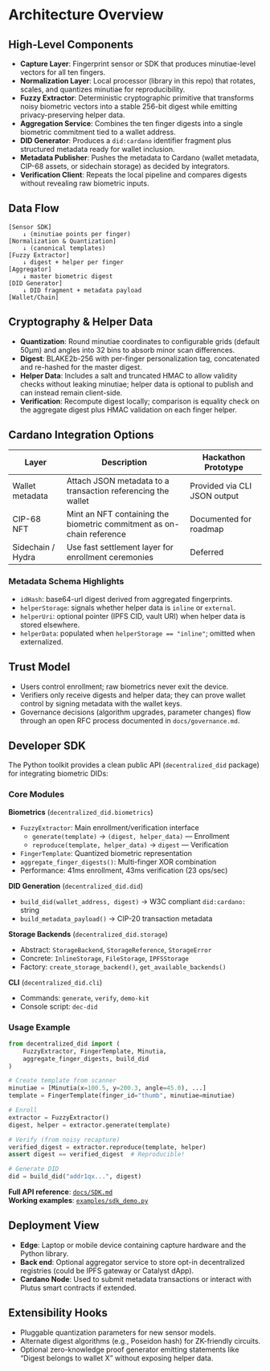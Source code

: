 # Architecture Overview

## High-Level Components
- **Capture Layer**: Fingerprint sensor or SDK that produces minutiae-level vectors for all ten fingers.
- **Normalization Layer**: Local processor (library in this repo) that rotates, scales, and quantizes minutiae for reproducibility.
- **Fuzzy Extractor**: Deterministic cryptographic primitive that transforms noisy biometric vectors into a stable 256-bit digest while emitting privacy-preserving helper data.
- **Aggregation Service**: Combines the ten finger digests into a single biometric commitment tied to a wallet address.
- **DID Generator**: Produces a `did:cardano` identifier fragment plus structured metadata ready for wallet inclusion.
- **Metadata Publisher**: Pushes the metadata to Cardano (wallet metadata, CIP-68 assets, or sidechain storage) as decided by integrators.
- **Verification Client**: Repeats the local pipeline and compares digests without revealing raw biometric inputs.

## Data Flow
```
[Sensor SDK]
    ↓ (minutiae points per finger)
[Normalization & Quantization]
    ↓ (canonical templates)
[Fuzzy Extractor]
    ↓ digest + helper per finger
[Aggregator]
    ↓ master biometric digest
[DID Generator]
    ↓ DID fragment + metadata payload
[Wallet/Chain]
```

## Cryptography & Helper Data
- **Quantization**: Round minutiae coordinates to configurable grids (default 50µm) and angles into 32 bins to absorb minor scan differences.
- **Digest**: BLAKE2b-256 with per-finger personalization tag, concatenated and re-hashed for the master digest.
- **Helper Data**: Includes a salt and truncated HMAC to allow validity checks without leaking minutiae; helper data is optional to publish and can instead remain client-side.
- **Verification**: Recompute digest locally; comparison is equality check on the aggregate digest plus HMAC validation on each finger helper.

## Cardano Integration Options
| Layer | Description | Hackathon Prototype |
|-------|-------------|---------------------|
| Wallet metadata | Attach JSON metadata to a transaction referencing the wallet | Provided via CLI JSON output |
| CIP-68 NFT | Mint an NFT containing the biometric commitment as on-chain reference | Documented for roadmap |
| Sidechain / Hydra | Use fast settlement layer for enrollment ceremonies | Deferred |

### Metadata Schema Highlights
- `idHash`: base64-url digest derived from aggregated fingerprints.
- `helperStorage`: signals whether helper data is `inline` or `external`.
- `helperUri`: optional pointer (IPFS CID, vault URI) when helper data is stored elsewhere.
- `helperData`: populated when `helperStorage == "inline"`; omitted when externalized.

## Trust Model
- Users control enrollment; raw biometrics never exit the device.
- Verifiers only receive digests and helper data; they can prove wallet control by signing metadata with the wallet keys.
- Governance decisions (algorithm upgrades, parameter changes) flow through an open RFC process documented in `docs/governance.md`.

## Developer SDK

The Python toolkit provides a clean public API (`decentralized_did` package) for integrating biometric DIDs:

### Core Modules

**Biometrics** (`decentralized_did.biometrics`)
- `FuzzyExtractor`: Main enrollment/verification interface
  - `generate(template)` → `(digest, helper_data)` — Enrollment
  - `reproduce(template, helper_data)` → `digest` — Verification
- `FingerTemplate`: Quantized biometric representation
- `aggregate_finger_digests()`: Multi-finger XOR combination
- Performance: 41ms enrollment, 43ms verification (23 ops/sec)

**DID Generation** (`decentralized_did.did`)
- `build_did(wallet_address, digest)` → W3C compliant `did:cardano:` string
- `build_metadata_payload()` → CIP-20 transaction metadata

**Storage Backends** (`decentralized_did.storage`)
- Abstract: `StorageBackend`, `StorageReference`, `StorageError`
- Concrete: `InlineStorage`, `FileStorage`, `IPFSStorage`
- Factory: `create_storage_backend()`, `get_available_backends()`

**CLI** (`decentralized_did.cli`)
- Commands: `generate`, `verify`, `demo-kit`
- Console script: `dec-did`

### Usage Example
```python
from decentralized_did import (
    FuzzyExtractor, FingerTemplate, Minutia,
    aggregate_finger_digests, build_did
)

# Create template from scanner
minutiae = [Minutia(x=100.5, y=200.3, angle=45.0), ...]
template = FingerTemplate(finger_id="thumb", minutiae=minutiae)

# Enroll
extractor = FuzzyExtractor()
digest, helper = extractor.generate(template)

# Verify (from noisy recapture)
verified_digest = extractor.reproduce(template, helper)
assert digest == verified_digest  # Reproducible!

# Generate DID
did = build_did("addr1qx...", digest)
```

**Full API reference**: [`docs/SDK.md`](SDK.md)  
**Working examples**: [`examples/sdk_demo.py`](../examples/sdk_demo.py)

## Deployment View
- **Edge**: Laptop or mobile device containing capture hardware and the Python library.
- **Back end**: Optional aggregator service to store opt-in decentralized registries (could be IPFS gateway or Catalyst dApp).
- **Cardano Node**: Used to submit metadata transactions or interact with Plutus smart contracts if extended.

## Extensibility Hooks
- Pluggable quantization parameters for new sensor models.
- Alternate digest algorithms (e.g., Poseidon hash) for ZK-friendly circuits.
- Optional zero-knowledge proof generator emitting statements like “Digest belongs to wallet X” without exposing helper data.
